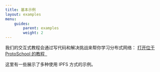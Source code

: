 ```yaml
---
title: 基本示例
layout: examples
menu:
    guides:
        parent: examples
        weight: 2
---
```


<div class="alert alert-info">
我们的交互式教程会通过写代码和解决挑战来帮你学习分布式网络：
<a class="button button-primary" href="https://proto.school/#/tutorials" role="button" target="_blank">
  打开位于 ProtoSchool 的教程&nbsp;&nbsp;<i class="fa fa-external-link-square-alt"></i>
</a>
</div>

这里有一些展示了多种使用 IPFS 方式的示例。
